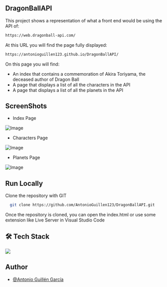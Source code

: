 
## DragonBallAPI

This project shows a representation of what a front end would be using the API of:
```bash
https://web.dragonball-api.com/
```
At this URL you will find the page fully displayed:

```bash
https://antonioguillen123.github.io/DragonBallAPI/
```

On this page you will find:

- An index that contains a commemoration of Akira Toriyama, the deceased author of Dragon Ball
- A page that displays a list of all the characters in the API
- A page that displays a list of all the planets in the API

## ScreenShots
- Index Page

![Image](https://res.cloudinary.com/dierpqujk/image/upload/v1731051697/xxharq1te6v5whrzazol.png)

- Characters Page

![Image](https://res.cloudinary.com/dierpqujk/image/upload/v1731051344/nmhvklab18iieltlmrcq.png)

- Planets Page

![Image](https://res.cloudinary.com/dierpqujk/image/upload/v1731051344/planetsPage.png)

## Run Locally

Clone the repository with GIT

```bash
  git clone https://github.com/AntonioGuillen123/DragonBallAPI.git
```

Once the repository is cloned, you can open the index.html or use some extension like Live Server in Visual Studio Code
    
## 🛠 Tech Stack

![](https://skillicons.dev/icons?i=html,css,js,tailwind,vscode,git,github,postman)


## Author

- [@Antonio Guillén García](https://www.linkedin.com/in/antonio-guillén-905b941ab/)